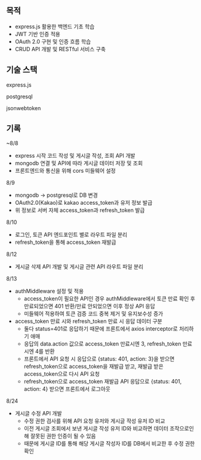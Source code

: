 ## 목적

- express.js 활용한 백엔드 기초 학습
- JWT 기반 인증 적용
- OAuth 2.0 구현 및 인증 흐름 학습
- CRUD API 개발 및 RESTful 서비스 구축





## 기술 스택

express.js

postgresql

jsonwebtoken



## 기록

~8/8

- express 시작 코드 작성 및 게시글 작성, 조회 API 개발
- mongodb 연결 및 API에 따라 게시글 데이터 저장 및 조회
- 프론트엔드와 통신을 위해 cors 미들웨어 설정



8/9

- mongodb -> postgresql로 DB 변경
- OAuth2.0(Kakao)로 kakao access_token과 유저 정보 발급
- 위 정보로 서버 자체 access_token과 refresh_token 발급



8/10

- 로그인, 토큰 API 엔드포인트 별로 라우트 파일 분리
- refresh_token을 통해 access_token 재발급



8/12

- 게시글 삭제 API 개발 및 게시글 관련 API 라우트 파일 분리



8/13

- authMiddleware 설정 및 적용
  - access_token이 필요한 API인 경우 authMiddleware에서 토큰 만료 확인 후 만료되었으면 401 반환/만료 안되었으면 이후 정상 API 응답
  - 미들웨어 적용하여 토큰 검증 코드 중복 제거 및 유지보수성 증가
- access_token 만료 시와 refresh_token 만료 시 응답 데이터 구분
  - 둘다 status=401로 응답하기 때문에 프론트에서 axios interceptor로 처리하기 애매
  - 응답의 data.action 값으로 access_token 만료시엔 3, refresh_token 만료시엔 4를 반환
  - 프론트에서 API 요청 시 응답으로 {status: 401, action: 3}을 받으면 refresh_token으로 access_token을 재발급 받고, 재발급 받은 access_token으로 다시 API 요청
  - refresh_token으로 access_token 재발급 API 응답으로 {status: 401, action: 4} 받으면 프론트에서 로그아웃 



8/24

- 게시글 수정 API 개발
  - 수정 권한 검사를 위해 API 요청 유저와 게시글 작성 유저 ID 비교
  - 이전 게시글 조회에서 보낸 게시글 작성 유저 ID와 비교하면 데이터 조작으로인해 잘못된 권한 인증이 될 수 있음
  - 때문에 게시글 ID를 통해 해당 게시글 작성자 ID를 DB에서 비교한 후 수정 권한 확인